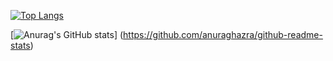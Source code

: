 [![Top Langs](https://github-readme-stats.vercel.app/api/top-langs/?username=Rekt-Order
)](https://github.com/anuraghazra/github-readme-stats)

[![Anurag's GitHub stats](https://github-readme-stats.vercel.app/api?username=)]
(https://github.com/anuraghazra/github-readme-stats)
